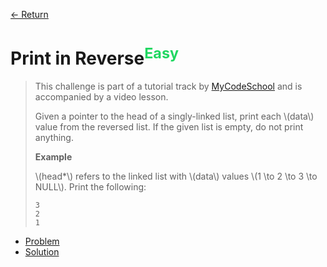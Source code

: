 [&larr; Return](https://hanggrian.github.io/grind-hackerrank/)

# Print in Reverse<sup style="color: rgb(32, 215, 97);">Easy</sup>

> This challenge is part of a tutorial track by [MyCodeSchool](http://www.youtube.com/mycodeschool)
  and is accompanied by a video lesson.
>
> Given a pointer to the head of a singly-linked list, print each \\(data\\)
  value from the reversed list. If the given list is empty, do not print
  anything.
>
> **Example**
>
> \\(head*\\) refers to the linked list with \\(data\\) values
  \\(1 \to 2 \to 3 \to NULL\\). Print the following:
>
> ```
> 3
> 2
> 1
> ```

- [Problem](https://www.hackerrank.com/challenges/print-in-reverse/)
- [Solution](https://github.com/hanggrian/grind-hackerrank/blob/main/algorithms/src/main/java/ds/PrintInReverse.java)
